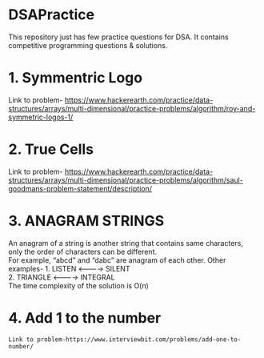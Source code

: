 # DSAPractice
This repository just has few practice questions for DSA. 
It contains competitive programming questions & solutions.

# 1. Symmentric Logo
  Link to problem- https://www.hackerearth.com/practice/data-structures/arrays/multi-dimensional/practice-problems/algorithm/roy-and-symmetric-logos-1/
  
# 2. True Cells
  Link to problem- https://www.hackerearth.com/practice/data-structures/arrays/multi-dimensional/practice-problems/algorithm/saul-goodmans-problem-statement/description/

# 3. ANAGRAM STRINGS
   An anagram of a string is another string that contains same characters,<br/>only the order of characters can be different.<br/> For example, “abcd” and “dabc” are anagram of each other.
  Other examples- 1. LISTEN <----> SILENT\
                  2. TRIANGLE <----> INTEGRAL\
  The time complexity of the solution is O(n)
# 4. Add 1 to the number
    Link to problem-https://www.interviewbit.com/problems/add-one-to-number/
